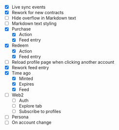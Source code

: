 - [x] Live sync events
- [x] Rework for new contracts
- [ ] Hide overflow in Markdown text
- [ ] Markdown text styling
- [x] Purchase
  - [x] Action
  - [x] Feed entry
- [x] Redeem
  - [x] Action
  - [x] Feed entry
- [ ] Reload profile page when clicking another account
- [x] Rework feed entry
- [x] Time ago
  - [x] Minted
  - [x] Expires
  - [x] Feed
- [ ] Web2
  - [ ] Auth
  - [ ] Explore tab
  - [ ] Subscribe to profiles
- [ ] Persona
- [ ] On account change
